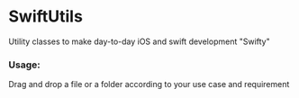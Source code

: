 # SwiftUtils
Utility classes to make day-to-day iOS and swift development "Swifty"

### Usage:

Drag and drop a file or a folder according to your use case and requirement
